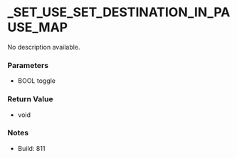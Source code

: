 # _SET_USE_SET_DESTINATION_IN_PAUSE_MAP

No description available.

### Parameters
* BOOL toggle

### Return Value
* void

### Notes
* Build: 811

